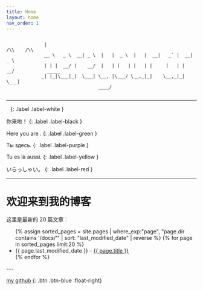 ```yaml
---
title: Home
layout: home
nav_order: 1
---
```


```text
             
              |                                                                    /\\    /\\  
              __ \   _ \  __| _ \  |   |  _ \  |   |  __|   _` |  __| _ \                      
              | | |  __/ |    __/  |   | (   | |   | |     (   | |    __/            _____    
             _| |_|\___|_|  \___| \__, |\___/ \__,_|_|    \__,_|_|  \___|                   
                                  ____/                                                   


```

---
` `
{: .label .label-white }

你来啦！
{: .label .label-black }

Here you are .
{: .label .label-green }

Ты здесь.
{: .label .label-purple }

Tu es là aussi.
{: .label .label-yellow }

いらっしゃい。
{: .label .label-red }

---

# 欢迎来到我的博客

这里是最新的 20 篇文章：

<div class="home-posts">
  <!-- 在某个页面中显示 docs 目录的所有文件 -->
    <ul>
      {% assign sorted_pages = site.pages | where_exp:"page", "page.dir contains '/docs/'" | sort: "last_modified_date" | reverse %}
        {% for page in sorted_pages limit:20 %}
          <li>{{ page.last_modified_date }} - <a href="{{ page.url }}">{{ page.title }}</a></li>
        {% endfor %}
    </ul>
</div>
--- 

[ my github ](https://github.com/deipss){: .btn .btn-blue .float-right}





